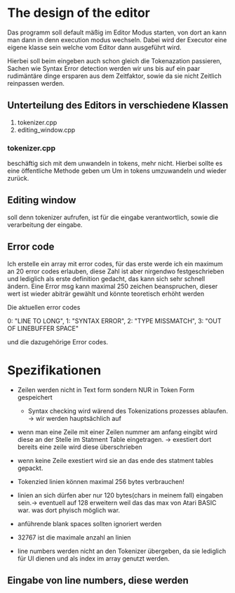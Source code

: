 # The design of the editor

Das programm soll default mäßig im Editor Modus starten, von dort an kann man dann in denn execution modus wechseln. Dabei wird der Executor eine eigene klasse sein welche vom Editor dann ausgeführt wird. 

Hierbei soll beim eingeben auch schon gleich die Tokenazation passieren, Sachen wie Syntax Error detection werden wir uns bis auf ein paar rudimäntäre dinge ersparen aus dem Zeitfaktor, sowie da sie nicht Zeitlich reinpassen werden.

## Unterteilung des Editors in verschiedene Klassen

1. tokenizer.cpp
2. editing_window.cpp

### tokenizer.cpp
beschäftig sich mit dem unwandeln in tokens, mehr nicht. 
Hierbei sollte es eine öffentliche Methode geben um Um in tokens umzuwandeln und wieder zurück. 

## Editing window
soll denn tokenizer aufrufen, ist für die eingabe verantwortlich, sowie die verarbeitung der eingabe.

## Error code

Ich erstelle ein array mit error codes, für das erste werde ich ein maximum an 20 error codes erlauben, diese Zahl ist aber nirgendwo festgeschrieben und lediglich als erste definition gedacht, das kann sich sehr schnell ändern. Eine Error msg kann maximal 250 zeichen beanspruchen, dieser wert ist wieder abiträr gewählt und könnte teoretisch erhöht werden

Die aktuellen error codes 

0:  "LINE TO LONG", 
1:  "SYNTAX ERROR",
2:  "TYPE MISSMATCH",
3:  "OUT OF LINEBUFFER SPACE"


und die dazugehörige Error codes.



# Spezifikationen

- Zeilen werden nicht in Text form sondern NUR in Token Form gespeichert 
    - Syntax checking wird wärend des Tokenizations prozesses ablaufen. -> wir werden hauptsächlich auf 
- wenn man eine Zeile mit einer Zeilen nummer am anfang eingibt wird diese an der Stelle im Statment Table eingetragen.
    -> exestiert dort bereits eine zeile wird diese überschrieben 
- wenn keine Zeile exestiert wird sie an das ende des statment tables gepackt.

- Tokenzied linien können maximal 256 bytes verbrauchen!
- linien an sich dürfen aber nur 120 bytes(chars in meinem fall) eingaben sein.-> eventuell auf 128 erweitern weil das das max von Atari BASIC war. was dort phyisch möglich war. 
- anführende blank spaces sollten ignoriert werden
- 32767 ist die maximale anzahl an linien
- line numbers werden nicht an den Tokenizer übergeben, da sie lediglich für UI dienen und als index im array genutzt werden. 


## Eingabe von line numbers, diese werden
